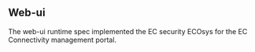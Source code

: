 ## Web-ui
The web-ui runtime spec implemented the EC security ECOsys for the EC Connectivity management portal.
